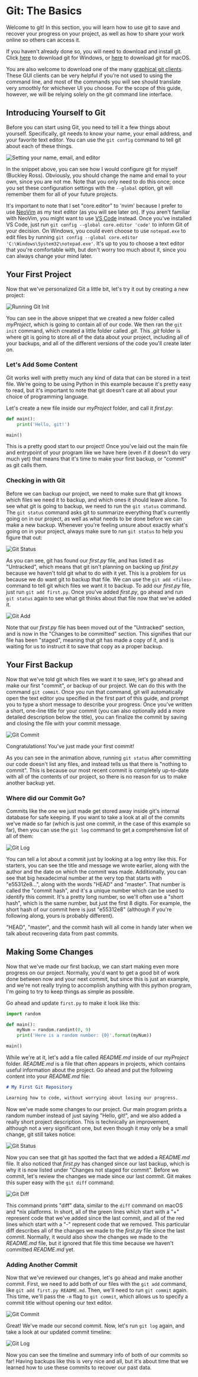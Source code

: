 # Git: The Basics

Welcome to git!
In this section, you will learn how to use git to save and recover your progress on your project,
as well as how to share your work online so others can access it.

If you haven't already done so, you will need to download and install git.
Click [here](https://git-scm.com/download/win) to download git for Windows,
or [here](https://git-scm.com/download/mac) to download git for macOS.

You are also welcome to download one of the many [graphical git clients](https://git-scm.com/downloads/guis).
These GUI clients can be very helpful if you're not used to using the command line,
and most of the commands you will see should translate very smoothly for whichever UI you choose.
For the scope of this guide, however, we will be relying solely on the git command line interface.

## Introducing Yourself to Git

Before you can start using Git, you need to tell it a few things about yourself.
Specifically, git needs to know your name, your email address, and your favorite text editor.
You can use the `git config` command to tell git about each of these things.

![Setting your name, email, and editor](../FILES/versioncontrol/gitInitConfig.svg)

In the snippet above, you can see how I would configure git for myself (Buckley Ross).
Obviously, you should change the name and email to your own, since you are not me.
Note that you only need to do this once;
once you set these configuration settings with the `--global` option,
git will remember them for all of your future projects.

It's important to note that I set "core.editor" to 'nvim'
because I prefer to use [NeoVim](https://neovim.io) as my text editor (as you will see later on).
If you aren't familiar with NeoVim, you might want to use [VS Code](https://code.visualstudio.com) instead.
Once you've installed VS Code, just run `git config --global core.editor 'code'` to inform Git of your decision.
On Windows, you could even choose to use `notepad.exe` to edit files
by running `git config --global core.editor 'C:\Windows\System32\notepad.exe'`.
It's up to you to choose a text editor that you're comfortable with,
but don't worry too much about it, since you can always change your mind later.

## Your First Project

Now that we've personalized Git a little bit, let's try it out by creating a new project:

![Running Git Init](../FILES/versioncontrol/gitInit.svg)

You can see in the above snippet that we created a new folder called *myProject*,
which is going to contain all of our code.
We then ran the `git init` command, which created a little folder called *.git*.
This *.git* folder is where git is going to store all of the data about your project,
including all of your backups, and all of the different versions of the code you'll create later on.

### Let's Add Some Content

Git works well with pretty much any kind of data that can be stored in a text file.
We're going to be using Python in this example because it's pretty easy to read,
but it's important to note that git doesn't care at all about your choice of programming language.

Let's create a new file inside our *myProject* folder, and call it *first.py*:
```python
def main():
	print('Hello, git!')

main()
```

This is a pretty good start to our project!
Once you've laid out the main file and entrypoint of your program like we have here (even if it doesn't do very much yet)
that means that it's time to make your first backup, or "commit" as git calls them.

### Checking in with Git

Before we can backup our project, we need to make sure that git knows which files we need it to backup,
and which ones it should leave alone.
To see what git is going to backup, we need to run the `git status` command.
The `git status` command asks git to summarize everything that's currently going on in our project,
as well as what needs to be done before we can make a new backup.
Whenever you're feeling unsure about exactly what's going on in your project,
always make sure to run `git status` to help you figure that out:

![Git Status](../FILES/versioncontrol/gitStatus.svg)

As you can see, git has found our *first.py* file, and has listed it as "Untracked",
which means that git isn't planning on backing up *first.py* because we haven't told git what to do with it yet.
This is a problem for us because we do want git to backup that file.
We can use the `git add <files>` command to tell git which files we want it to backup.
To add our *first.py* file, just run `git add first.py`.
Once you've added *first.py*, go ahead and run `git status` again to see what git thinks about that file now that we've added it.

![Git Add](../FILES/versioncontrol/gitAdd.svg)

Note that our *first.py* file has been moved out of the "Untracked" section,
and is now in the "Changes to be committed" section.
This signifies that our file has been "staged", meaning that git has made a copy of it,
and is waiting for us to instruct it to save that copy as a proper backup.

## Your First Backup

Now that we've told git which files we want it to save, let's go ahead and make our first "commit", or backup of our project.
We can do this with the command `git commit`.
Once you run that command, git will automatically open the text editor you specified in the first part of this guide,
and prompt you to type a short message to describe your progress.
Once you've written a short, one-line title for your commit (you can also optionally add a more detailed description below the title),
you can finalize the commit by saving and closing the file with your commit message.

![Git Commit](../FILES/versioncontrol/gitCommit.svg)

Congratulations! You've just made your first commit!

As you can see in the animation above, running `git status` after committing our code doesn't list any files,
and instead tells us that there is "nothing to commit".
This is because our most recent commit is completely up-to-date with all of the contents of our project,
so there is no reason for us to make another backup yet.

### Where did our Commit Go?

Commits like the one we just made get stored away inside git's internal database for safe keeping.
If you want to take a look at all of the commits we've made so far (which is just one commit, in the case of this example so far),
then you can use the `git log` command to get a comprehensive list of all of them:

![Git Log](../FILES/versioncontrol/gitLog.svg)

You can tell a lot about a commit just by looking at a log entry like this.
For starters, you can see the title and message we wrote earlier, along with the author and the date on which the commit was made.
Additionally, you can see that big hexadecimal number at the very top that starts with "e55312e8...",
along with the words "HEAD" and "master".
That number is called the "commit hash", and it's a unique number which can be used to identify this commit.
It's a pretty long number, so we'll often use a "short hash", which is the same number, but just the first 8 digits.
For example, the short hash of our commit here is just "e55312e8" (although if you're following along, yours is probably different).

"HEAD", "master", and the commit hash will all come in handy later when we talk about recovering data from past commits.

## Making Some Changes

Now that we've made our first backup, we can start making even more progress on our project.
Normally, you'd want to get a good bit of work done between now and your next commit,
but since this is just an example, and we're not really trying to accomplish anything with this python program,
I'm going to try to keep things as simple as possible.

Go ahead and update `first.py` to make it look like this:

```python
import random

def main():
	myNum = random.randint(0, 9)
	print('Here is a random number: {0}'.format(myNum))

main()
```

While we're at it, let's add a file called *README.md* inside of our *myProject* folder.
*README.md* is a file that often appears in projects, which contains useful information about the project.
Go ahead and put the following content into your *README.md* file:

```markdown
# My First Git Repository

Learning how to code, without worrying about losing our progress.
```

Now we've made some changes to our project.
Our main program prints a random number instead of just saying "Hello, git!",
and we also added a really short project description.
This is technically an improvement, although not a very significant one,
but even though it may only be a small change, git still takes notice:

![Git Status](../FILES/versioncontrol/gitStatus2.svg)

Now you can see that git has spotted the fact that we added a *README.md* file.
It also noticed that *first.py* has changed since our last backup,
which is why it is now listed under "Changes not staged for commit".
Before we commit, let's review the changes we made since our last commit.
Git makes this super easy with the `git diff` command:

![Git Diff](../FILES/versioncontrol/gitDiff.svg)

This command prints "diff" data, similar to the `diff` command on macOS and *nix platforms.
In short, all of the green lines which start with a "+" represent code that we've added since the last commit,
and all of the red lines which start with a "-" represent code that we removed.
This particular diff describes all of the changes we made to the *first.py* file since the last commit.
Normally, it would also show the changes we made to the *README.md* file,
but it ignored that file this time because we haven't committed *README.md* yet.

### Adding Another Commit

Now that we've reviewed our changes, let's go ahead and make another commit.
First, we need to add both of our files with the `git add` command, like `git add first.py README.md`.
Then, we'll need to run `git commit` again.
This time, we'll pass the `-m` flag to `git commit`, which allows us to specify a commit title without opening our text editor.

![Git Commit](../FILES/versioncontrol/gitCommit2.svg)

Great! We've made our second commit. Now, let's run `git log` again, and take a look at our updated commit timeline:

![Git Log](../FILES/versioncontrol/gitLog2.svg)

Now you can see the timeline and summary info of both of our commits so far!
Having backups like this is very nice and all,
but it's about time that we learned how to use these commits to recover our past data.

